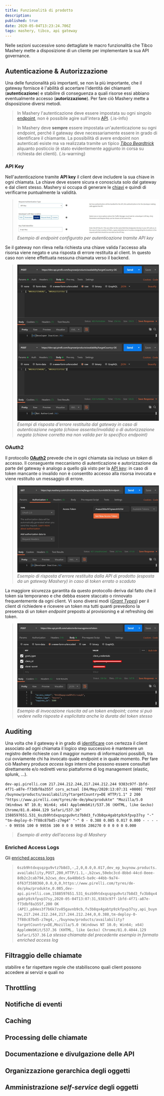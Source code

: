 ```yaml
---
title: Funzionalità di prodotto
description: 
published: true
date: 2020-05-04T13:23:24.706Z
tags: mashery, tibco, api gateway
---
```


Nelle sezioni successive sono dettagliate le macro funzionalità che Tibco Mashery mette a disposizione di un cliente per implementare la sua API governance.

## Autenticazione & Autorizzazione
Una delle funzionalità più importanti, se non la più importante, che il gateway fornisce è l'abilità di accertare l'identità dei chiamanti (**autenticazione**) e stabilire di conseguenza a quali risorse essi abbiano eventualmente accesso (**autorizzazione**). Per fare ciò Mashery mette a disposizione diversi metodi.

> In Mashery l'autenticazione deve essere impostata su ogni singolo [endpoint](/integration/tibcomashery/intro#endpoint), non è possibile agire sull'intera [API](/integration/tibcomashery/intro#api).
{.is-info}

> In Mashery deve **sempre** essere impostata un'autenticazione su ogni endpoint, perché il gateway deve necessariamente essere in grado di identificare il chiamante. La possibilità di avere endpoint non autenticati esiste ma va realizzata tramite un tipico [*Tibco Beardtrick*](#INSERIRELINK) alquanto posticcio (è stato evidentemente aggiunto in corsa su richiesta dei clienti).
{.is-warning}

### API Key
Nell'autenticazione tramite **API key** il client deve includere la sua chiave in ogni chiamata. La chiave deve essere sicura e conosciuta solo dal gateway e dal client stesso. Mashery si occupa di generare le [chiavi](/integration/tibcomashery/intro#chiave) e quindi di verificarne puntualmente la validità.

>![api_key_config.jpg](/mashery/api_key_config.jpg)
> *Esempio di endpoint configurato per autenticazione tramite API key*

Se il gateway non rileva nella richiesta una chiave valida l'accesso alla risorsa viene negato e una risposta di errore restituita al client. In questo caso non viene effettuata nessuna chiamata verso il backend.

>![403_error.jpg](/mashery/403_error.jpg)
> *Esempi di risposta d'errore restituita dal gateway in caso di autenticazione negata (chiave assente/invalida) o di autorizzazione negata (chiave corretta ma non valida per lo specifico endpoint)*

### OAuth2
Il protocollo [**OAuth2**](https://tools.ietf.org/html/rfc6749) prevede che in ogni chiamata sia incluso un *token* di accesso. Il conseguente meccanismo di autenticazione e autorizzazione da parte del gateway è analogo a quello già visto per la [API key](#api-key): in caso di token mancante o invalido non è consentito accesso alla risorsa invocata e viene restituito un messaggio di errore.

>![401_mashery_api.jpg](/mashery/401_mashery_api.jpg)
> *Esempio di risposta d'errore restituita dalla API di prodotto (esposta da un gateway Mashery) in caso di token errato o scaduto*

La maggiore sicurezza garantita da questo protocollo deriva dal fatto che il token sia temporaneo e che debba essere staccato o rinnovato frequentemente da ogni client. Vi sono diversi modi ([*Grant Types*](https://oauth.net/2/grant-types/)) per il client di richiedere e ricevere un token ma tutti quanti prevedono la presenza di un *token endpoint* preposto al provisioning e al refreshing dei token.

>![token_ep.jpg](/mashery/token_ep.jpg)
> *Esempio di invocazione riuscita ad un token endpoint; come si può vedere nella risposta è esplicitata anche la durata del token stesso*

## Auditing
Una volta che il gateway è in grado di [identificare](#autenticazione-autorizzazione) con certezza il client associato ad ogni chiamata il logico step successivo è mantenere un registro delle richieste con il maggior numero di informazioni possibili, tra cui ovviamente chi ha invocato quale endpoint e in quale momento.
Per fare ciò Mashery produce *access logs* interni che possono essere consultati direttamente e/o rediretti verso piattaforme di log management (elastic, splunk, ...).

`dev-api.pirelli.com 217.244.212.244,217.244.212.244 9383c97f-1bfd-4f71-a87e-f73dbf8a355f cors_actual [04/May/2020:13:07:31 +0000] "POST /buynow/products/availability?targetCountry=DE HTTP/1.1" 2 200 "https://www.pirelli.com/tyres/de-de/pkw/produkte" "Mozilla/5.0 (Windows NT 10.0; Win64; x64) AppleWebKit/537.36 (KHTML, like Gecko) Chrome/81.0.4044.129 Safari/537.36" 1588597651.531_6szb9htdxqsqzgu9vtz7b8d3_fv3b8qx4gabtp9zkfpvp37sy "-" "tm-deploy-0-7f88c87bd5-z7mg4" "-" 0 - 0.388 0.085 0.017 0.000 - - - - - 0 99556 100 0 99556 100 0 0 0 99556 286270 0 0 0 0 0 0.000`
> *Esempio di entry dell'access log di Mashery*


### Enriched Access Logs
Gli [enriched access logs](https://docs.tibco.com/pub/mash-local/5.3.0/doc/html/GUID-267B417C-2D51-4C13-820B-C862EC7BCAF6.html)
>`6szb9htdxqsqzgu9vtz7b8d3,-,2,0,0.0,0.017,dev_ep_buynow.products.availability,POST,200,HTTP/1.1,-,b2cws,50ebc3cd-8bbd-44cd-8eee-8db2c2cab794,b2cws_dev,6a48b6c5-ba9c-44bb-9a74-6f63f3580360,0.0,0,0,https://www.pirelli.com/tyres/de-de/pkw/produkte,0.085,dev-api.pirelli.com,1588597651.531_6szb9htdxqsqzgu9vtz7b8d3_fv3b8qx4gabtp9zkfpvp37sy,2020-05-04T13:07:31,9383c97f-1bfd-4f71-a87e-f73dbf8a355f,200 OK (API),p84es3f7b6k7zv85gavnb9cb,fv3b8qx4gabtp9zkfpvp37sy,api_buynow,217.244.212.244,217.244.212.244,0,0.388,tm-deploy-0-7f88c87bd5-z7mg4,-,/buynow/products/availability?targetCountry=DE,Mozilla/5.0 (Windows NT 10.0; Win64; x64) AppleWebKit/537.36 (KHTML, like Gecko) Chrome/81.0.4044.129 Safari/537.36`
> *La stessa chiamata del precedente esempio in formato enriched access log*

## Filtraggio delle chiamate
stabilire e far rispettare regole che stabiliscono quali client possono accedere ai servizi e quali no
## Throttling
## Notifiche di eventi
## Caching
## Processing delle chiamate
## Documentazione e divulgazione delle API
## Organizzazione gerarchica degli oggetti
## Amministrazione *self-service* degli oggetti